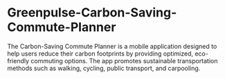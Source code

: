 # Greenpulse-Carbon-Saving-Commute-Planner
The Carbon-Saving Commute Planner is a mobile application designed to help users reduce their carbon footprints by providing optimized, eco-friendly commuting options. The app promotes sustainable transportation methods such as walking, cycling, public transport, and carpooling. 
